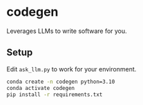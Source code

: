 # codegen

Leverages LLMs to write software for you.

## Setup

Edit `ask_llm.py` to work for your environment.

```bash
conda create -n codegen python=3.10
conda activate codegen
pip install -r requirements.txt
```
